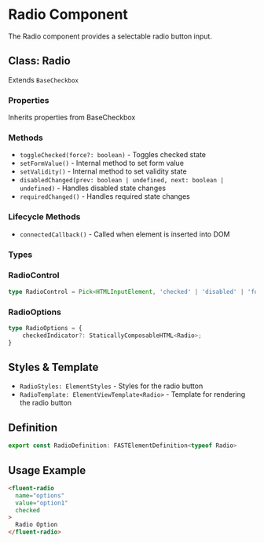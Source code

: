 # Radio Component

The Radio component provides a selectable radio button input.

## Class: Radio

Extends `BaseCheckbox`

### Properties

Inherits properties from BaseCheckbox

### Methods

- `toggleChecked(force?: boolean)` - Toggles checked state
- `setFormValue()` - Internal method to set form value
- `setValidity()` - Internal method to set validity state
- `disabledChanged(prev: boolean | undefined, next: boolean | undefined)` - Handles disabled state changes
- `requiredChanged()` - Handles required state changes

### Lifecycle Methods

- `connectedCallback()` - Called when element is inserted into DOM

### Types

### RadioControl

```typescript
type RadioControl = Pick<HTMLInputElement, 'checked' | 'disabled' | 'focus' | 'setAttribute' | 'getAttribute'>
```

### RadioOptions

```typescript
type RadioOptions = {
    checkedIndicator?: StaticallyComposableHTML<Radio>;
}
```

## Styles & Template

- `RadioStyles: ElementStyles` - Styles for the radio button
- `RadioTemplate: ElementViewTemplate<Radio>` - Template for rendering the radio button

## Definition

```typescript
export const RadioDefinition: FASTElementDefinition<typeof Radio>
```

## Usage Example

```html
<fluent-radio
  name="options"
  value="option1"
  checked
>
  Radio Option
</fluent-radio>
```
